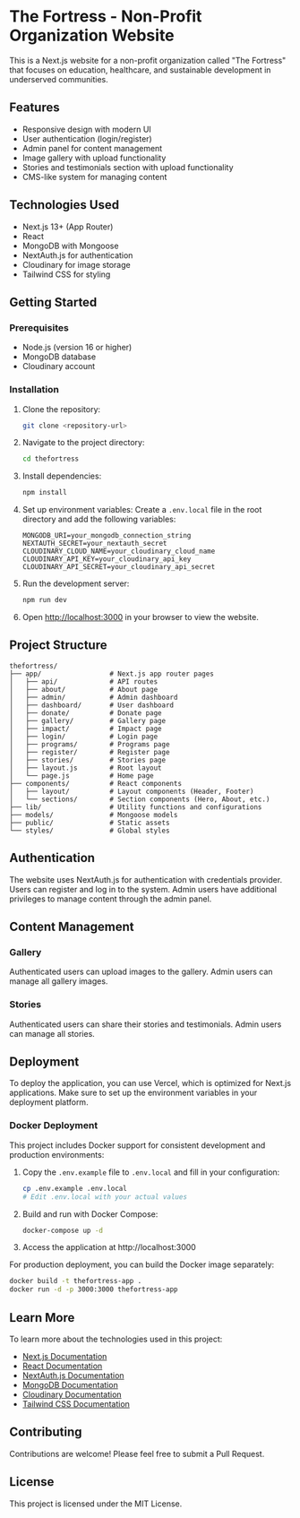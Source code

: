 # The Fortress - Non-Profit Organization Website

This is a Next.js website for a non-profit organization called "The Fortress" that focuses on education, healthcare, and sustainable development in underserved communities.

## Features

- Responsive design with modern UI
- User authentication (login/register)
- Admin panel for content management
- Image gallery with upload functionality
- Stories and testimonials section with upload functionality
- CMS-like system for managing content

## Technologies Used

- Next.js 13+ (App Router)
- React
- MongoDB with Mongoose
- NextAuth.js for authentication
- Cloudinary for image storage
- Tailwind CSS for styling

## Getting Started

### Prerequisites

- Node.js (version 16 or higher)
- MongoDB database
- Cloudinary account

### Installation

1. Clone the repository:
   ```bash
   git clone <repository-url>
   ```

2. Navigate to the project directory:
   ```bash
   cd thefortress
   ```

3. Install dependencies:
   ```bash
   npm install
   ```

4. Set up environment variables:
   Create a `.env.local` file in the root directory and add the following variables:
   ```
   MONGODB_URI=your_mongodb_connection_string
   NEXTAUTH_SECRET=your_nextauth_secret
   CLOUDINARY_CLOUD_NAME=your_cloudinary_cloud_name
   CLOUDINARY_API_KEY=your_cloudinary_api_key
   CLOUDINARY_API_SECRET=your_cloudinary_api_secret
   ```

5. Run the development server:
   ```bash
   npm run dev
   ```

6. Open [http://localhost:3000](http://localhost:3000) in your browser to view the website.

## Project Structure

```
thefortress/
├── app/                 # Next.js app router pages
│   ├── api/             # API routes
│   ├── about/           # About page
│   ├── admin/           # Admin dashboard
│   ├── dashboard/       # User dashboard
│   ├── donate/          # Donate page
│   ├── gallery/         # Gallery page
│   ├── impact/          # Impact page
│   ├── login/           # Login page
│   ├── programs/        # Programs page
│   ├── register/        # Register page
│   ├── stories/         # Stories page
│   ├── layout.js        # Root layout
│   └── page.js          # Home page
├── components/          # React components
│   ├── layout/          # Layout components (Header, Footer)
│   └── sections/        # Section components (Hero, About, etc.)
├── lib/                 # Utility functions and configurations
├── models/              # Mongoose models
├── public/              # Static assets
└── styles/              # Global styles
```

## Authentication

The website uses NextAuth.js for authentication with credentials provider. Users can register and log in to the system. Admin users have additional privileges to manage content through the admin panel.

## Content Management

### Gallery
Authenticated users can upload images to the gallery. Admin users can manage all gallery images.

### Stories
Authenticated users can share their stories and testimonials. Admin users can manage all stories.

## Deployment

To deploy the application, you can use Vercel, which is optimized for Next.js applications. Make sure to set up the environment variables in your deployment platform.

### Docker Deployment

This project includes Docker support for consistent development and production environments:

1. Copy the `.env.example` file to `.env.local` and fill in your configuration:
   ```bash
   cp .env.example .env.local
   # Edit .env.local with your actual values
   ```

2. Build and run with Docker Compose:
   ```bash
   docker-compose up -d
   ```

3. Access the application at http://localhost:3000

For production deployment, you can build the Docker image separately:
```bash
docker build -t thefortress-app .
docker run -d -p 3000:3000 thefortress-app
```

## Learn More

To learn more about the technologies used in this project:

- [Next.js Documentation](https://nextjs.org/docs)
- [React Documentation](https://reactjs.org/docs/getting-started.html)
- [NextAuth.js Documentation](https://next-auth.js.org/getting-started/introduction)
- [MongoDB Documentation](https://docs.mongodb.com/)
- [Cloudinary Documentation](https://cloudinary.com/documentation)
- [Tailwind CSS Documentation](https://tailwindcss.com/docs)

## Contributing

Contributions are welcome! Please feel free to submit a Pull Request.

## License

This project is licensed under the MIT License.